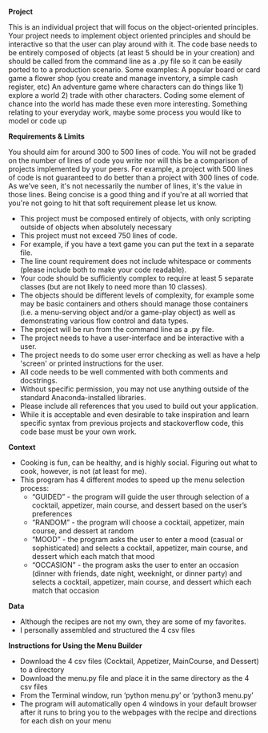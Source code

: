 **Project**

This is an individual project that will focus on the object-oriented principles. Your project needs to implement object oriented principles and should be interactive so that the user can play around with it. The code base needs to be entirely composed of objects (at least 5 should be in your creation) and should be called from the command line as a .py file so it can be easily ported to to a production scenario.
Some examples:  A popular board or card game  a flower shop (you create and manage inventory, a simple cash register, etc)  An adventure game where characters can do things like 1) explore a world 2) trade with other characters. Coding some element of chance into the world has made these even more interesting.  Something relating to your everyday work, maybe some process you would like to model or code up

**Requirements & Limits**

You should aim for around 300 to 500 lines of code. You will not be graded on the number of lines of code you write nor will this be a comparison of projects implemented by your peers. For example, a project with 500 lines of code is not guaranteed to do better than a project with 300 lines of code. As we've seen, it's not necessarily the number of lines, it's the value in those lines. Being concise is a good thing and if you're at all worried that you're not going to hit that soft requirement please let us know.
  * This project must be composed entirely of objects, with only scripting outside of objects when absolutely necessary
  * This project must not exceed 750 lines of code.
  * For example, if you have a text game you can put the text in a separate file.
  * The line count requirement does not include whitespace or comments (please include both to make your code readable).
  * Your code should be sufficiently complex to require at least 5 separate classes (but are not likely to need more than 10 classes).
  * The objects should be different levels of complexity, for example some may be basic containers and others should manage those containers (i.e. a menu-serving object and/or a game-play object) as well as demonstrating various flow control and data types.
  * The project will be run from the command line as a .py file.
  * The project needs to have a user-interface and be interactive with a user.
  * The project needs to do some user error checking as well as have a help 'screen' or printed instructions for the user.
  * All code needs to be well commented with both comments and docstrings.
  * Without specific permission, you may not use anything outside of the standard Anaconda-installed libraries.
  * Please include all references that you used to build out your application.
  * While it is acceptable and even desirable to take inspiration and learn specific syntax from previous projects and stackoverflow code, this code base must be your own work.

**Context**  
  * Cooking is fun, can be healthy, and is highly social. Figuring out what to cook, however, is not (at least for me).
  * This program has 4 different modes to speed up the menu selection process:
    * “GUIDED” - the program will guide the user through selection of a cocktail, appetizer, main course, and dessert based on the user’s preferences
    * “RANDOM” - the program will choose a cocktail, appetizer, main course, and dessert at random
    * “MOOD” - the program asks the user to enter a mood (casual or sophisticated) and selects a cocktail, appetizer, main course, and dessert which each match that mood
    * “OCCASION” - the program asks the user to enter an occasion (dinner with friends, date night, weeknight, or dinner party) and selects a cocktail, appetizer, main course, and dessert which each match that occasion

**Data**

  * Although the recipes are not my own, they are some of my favorites.
  * I personally assembled and structured the 4 csv files

**Instructions for Using the Menu Builder**

  * Download the 4 csv files (Cocktail, Appetizer, MainCourse, and Dessert) to a directory
  * Download the menu.py file and place it in the same directory as the 4 csv files
  * From the Terminal window, run ‘python menu.py’ or ‘python3 menu.py’
  * The program will automatically open 4 windows in your default browser after it runs to bring you to the webpages with the recipe and directions for each dish on your menu

